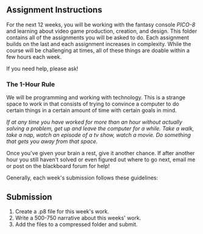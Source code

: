 ## Assignment Instructions

For the next 12 weeks, you will be working with the fantasy console *PICO-8* and learning about video game production, creation, and design. This folder contains all of the assignments you will be asked to do. Each assignment builds on the last and each assignment increases in complexity. While the course will be challenging at times, all of these things are doable within a few hours each week. 

If you need help, please ask! 

### The 1-Hour Rule
We will be programming and working with technology. This is a strange space to work in that consists of trying to convince a computer to do certain things in a certain amount of time with certain goals in mind. 

*If at any time you have worked for more than an hour without actually solving a problem, get up and leave the computer for a while. Take a walk, take a nap, watch an episode of a tv show, watch a movie. Do something that gets you away from that space.*

Once you've given your brain a rest, give it another chance. If after another hour you still haven't solved or even figured out where to go next, email me or post on the blackboard forum for help!

Generally, each week's submission follows these guidelines:

## Submission
1. Create a .p8 file for this week's work.
1. Write a 500-750 narrative about this weeks' work. 
1. Add the files to a compressed folder and submit. 

